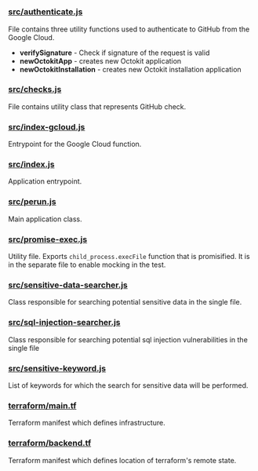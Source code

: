 #

### [src/authenticate.js](src/authenticate.js)
File contains three utility functions used to authenticate to GitHub from the Google Cloud.

- **verifySignature** - Check if signature of the request is valid
- **newOctokitApp** - creates new Octokit application
- **newOctokitInstallation** - creates new Octokit installation application

### [src/checks.js](src/checks.js)
File contains utility class that represents GitHub check.

### [src/index-gcloud.js](src/index-gcloud.js)
Entrypoint for the Google Cloud function.

### [src/index.js](src/index.js)
Application entrypoint.

### [src/perun.js](src/perun.js)
Main application class. 

### [src/promise-exec.js](src/promise-exec.js)
Utility file. Exports `child_process.execFile` function that is promisified.
It is in the separate file to enable mocking in the test.

### [src/sensitive-data-searcher.js](src/sensitive-data-searcher.js)
Class responsible for searching potential sensitive data in the single file.

### [src/sql-injection-searcher.js](src/sql-injection-searcher.js)
Class responsible for searching potential sql injection vulnerabilities in the single file

### [src/sensitive-keyword.js](src/sensitive-keyword.js)
List of keywords for which the search for sensitive data will be performed.

### [terraform/main.tf](terraform/main.tf)

Terraform manifest which defines infrastructure.

### [terraform/backend.tf](terraform/backend.tf)

Terraform manifest which defines location of terraform's remote state.